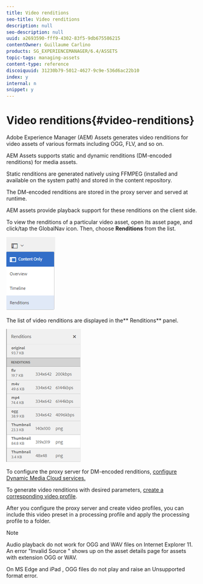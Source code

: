 ```yaml
---
title: Video renditions
seo-title: Video renditions
description: null
seo-description: null
uuid: a2693590-fff9-4302-83f5-9db675586215
contentOwner: Guillaume Carlino
products: SG_EXPERIENCEMANAGER/6.4/ASSETS
topic-tags: managing-assets
content-type: reference
discoiquuid: 31230b79-5012-4627-9c9e-536d6ac22b10
index: y
internal: n
snippet: y
---
```


# Video renditions{#video-renditions}

<!--
Comment Type: remark
Last Modified By: (alvawb)
Last Modified Date: 2017-11-30T05:30:59.326-0500
<p>Move to dynamic media and merge with DM</p>
<p>Static renditions is Assets. DM renditions is DM. </p>
<p> </p>
<p>Not sure if this topic makes sense - it doesn't seem to entirely fit in the Video Profiles topic either.</p>
<p> </p>
-->

Adobe Experience Manager (AEM) Assets generates video renditions for video assets of various formats including OGG, FLV, and so on.

AEM Assets supports static and dynamic renditions (DM-encoded renditions) for media assets.

Static renditions are generated natively using FFMPEG (installed and available on the system path) and stored in the content repository.

The DM-encoded renditions are stored in the proxy server and served at runtime.

AEM assets provide playback support for these renditions on the client side.

To view the renditions of a particular video asset, open its asset page, and click/tap the GlobalNav icon. Then, choose **Renditions** from the list.

![](assets/chlimage_1-491.png)

The list of video renditions are displayed in the** Renditions** panel. 

![](assets/chlimage_1-492.png)

To configure the proxy server for DM-encoded renditions, [configure Dynamic Media Cloud services.](../../assets/using/config-dynamic.md)

To generate video renditions with desired parameters, [create a corresponding video profile](../../assets/using/video-profiles.md).

After you configure the proxy server and create video profiles, you can include this video preset in a processing profile and apply the processing profile to a folder.

>[!NOTE]
>
>Audio playback do not work for OGG and WAV files on Internet Explorer 11. An error "Invalid Source " shows up on the asset details page for assets with extension OGG or WAV.
>
>On MS Edge and iPad , OGG files do not play and raise an Unsupported format error.


